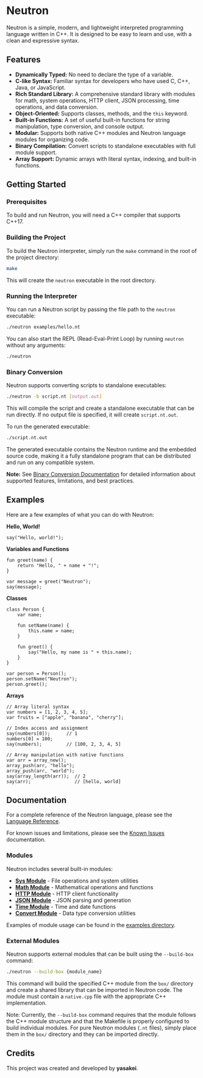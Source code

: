 # Neutron

Neutron is a simple, modern, and lightweight interpreted programming language written in C++. It is designed to be easy to learn and use, with a clean and expressive syntax.

## Features

- **Dynamically Typed:** No need to declare the type of a variable.
- **C-like Syntax:** Familiar syntax for developers who have used C, C++, Java, or JavaScript.
- **Rich Standard Library:** A comprehensive standard library with modules for math, system operations, HTTP client, JSON processing, time operations, and data conversion.
- **Object-Oriented:** Supports classes, methods, and the `this` keyword.
- **Built-in Functions:** A set of useful built-in functions for string manipulation, type conversion, and console output.
- **Modular:** Supports both native C++ modules and Neutron language modules for organizing code.
- **Binary Compilation:** Convert scripts to standalone executables with full module support.
- **Array Support:** Dynamic arrays with literal syntax, indexing, and built-in functions.

## Getting Started

### Prerequisites

To build and run Neutron, you will need a C++ compiler that supports C++17.

### Building the Project

To build the Neutron interpreter, simply run the `make` command in the root of the project directory:

```sh
make
```

This will create the `neutron` executable in the root directory.

### Running the Interpreter

You can run a Neutron script by passing the file path to the `neutron` executable:

```sh
./neutron examples/hello.nt
```

You can also start the REPL (Read-Eval-Print Loop) by running `neutron` without any arguments:

```sh
./neutron
```

### Binary Conversion

Neutron supports converting scripts to standalone executables:

```sh
./neutron -b script.nt [output.out]
```

This will compile the script and create a standalone executable that can be run directly. If no output file is specified, it will create `script.nt.out`.

To run the generated executable:

```sh
./script.nt.out
```

The generated executable contains the Neutron runtime and the embedded source code, making it a fully standalone program that can be distributed and run on any compatible system.

**Note:** See [Binary Conversion Documentation](docs/binary_conversion.md) for detailed information about supported features, limitations, and best practices.

## Examples

Here are a few examples of what you can do with Neutron:

**Hello, World!**

```neutron
say("Hello, world!");
```

**Variables and Functions**

```neutron
fun greet(name) {
    return "Hello, " + name + "!";
}

var message = greet("Neutron");
say(message);
```

**Classes**

```neutron
class Person {
    var name;

    fun setName(name) {
        this.name = name;
    }

    fun greet() {
        say("Hello, my name is " + this.name);
    }
}

var person = Person();
person.setName("Neutron");
person.greet();
```

**Arrays**

```neutron
// Array literal syntax
var numbers = [1, 2, 3, 4, 5];
var fruits = ["apple", "banana", "cherry"];

// Index access and assignment
say(numbers[0]);      // 1
numbers[0] = 100;
say(numbers);         // [100, 2, 3, 4, 5]

// Array manipulation with native functions
var arr = array_new();
array_push(arr, "hello");
array_push(arr, "world");
say(array_length(arr));  // 2
say(arr);                // [hello, world]
```

## Documentation

For a complete reference of the Neutron language, please see the [Language Reference](docs/language_reference.md).

For known issues and limitations, please see the [Known Issues](docs/known_issues.md) documentation.

### Modules

Neutron includes several built-in modules:

- **[Sys Module](docs/modules/sys_module.md)** - File operations and system utilities
- **[Math Module](docs/modules/math_module.md)** - Mathematical operations and functions  
- **[HTTP Module](docs/modules/http_module.md)** - HTTP client functionality
- **[JSON Module](docs/modules/json_module.md)** - JSON parsing and generation
- **[Time Module](docs/modules/time_module.md)** - Time and date functions
- **[Convert Module](docs/modules/convert_module.md)** - Data type conversion utilities

Examples of module usage can be found in the [examples directory](examples).

### External Modules

Neutron supports external modules that can be built using the `--build-box` command:

```sh
./neutron --build-box {module_name}
```

This command will build the specified C++ module from the `box/` directory and create a shared library that can be imported in Neutron code. The module must contain a `native.cpp` file with the appropriate C++ implementation.

Note: Currently, the `--build-box` command requires that the module follows the C++ module structure and that the Makefile is properly configured to build individual modules. For pure Neutron modules (`.nt` files), simply place them in the `box/` directory and they can be imported directly.

## Credits

This project was created and developed by **yasakei**.